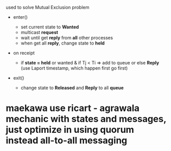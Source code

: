 used to solve Mutual Exclusion problem

- enter()
  - set current state to **Wanted**
  - multicast **request**
  - wait until get **reply** from **all** other processes
  - when get all **reply**, change state to **held**

- on receipt
  - if **state = held** or wanted & if Tj < Ti => add to queue or else **Reply** (use Laport timestamp, which happen first go first)

- exit()
  - change state to **Released** and **Reply** to all **queue**


# maekawa use ricart - agrawala mechanic with states and messages, just optimize in using quorum instead all-to-all messaging
